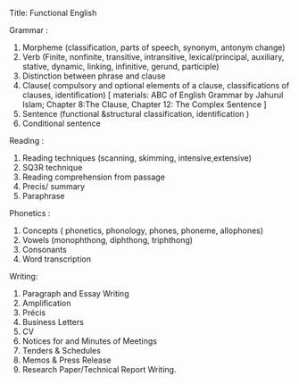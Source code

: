 Title: Functional English

Grammar :

1. Morpheme (classification, parts of speech, synonym, antonym change)
2. Verb (Finite, nonfinite, transitive, intransitive, lexical/principal, auxiliary, stative, dynamic, linking, infinitive, gerund, participle)
3. Distinction between phrase and clause 
4. Clause( compulsory and optional elements of a clause, classifications  of clauses, identification) [ materials: ABC of English Grammar by Jahurul Islam; Chapter 8:The Clause, Chapter 12: The Complex Sentence ]
5. Sentence (functional &structural classification, identification ) 
6. Conditional sentence 

Reading :

1. Reading techniques (scanning, skimming, intensive,extensive) 
2. SQ3R technique
3. Reading comprehension from passage
4. Precis/ summary 
5. Paraphrase

Phonetics :

1. Concepts ( phonetics, phonology, phones, phoneme, allophones) 
2. Vowels  (monophthong, diphthong, triphthong) 
3. Consonants
4. Word transcription


Writing:

1. Paragraph and Essay Writing
2. Amplification
3. Précis
4. Business Letters
5. CV
6. Notices for and Minutes of Meetings
7. Tenders & Schedules
8. Memos & Press Release
9. Research Paper/Technical Report Writing.
